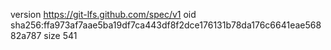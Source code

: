 version https://git-lfs.github.com/spec/v1
oid sha256:ffa973af7aae5ba19df7ca443df8f2dce176131b78da176c6641eae56882a787
size 541
